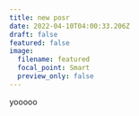 ```yaml
---
title: new posr
date: 2022-04-10T04:00:33.206Z
draft: false
featured: false
image:
  filename: featured
  focal_point: Smart
  preview_only: false
---
```

yooooo
